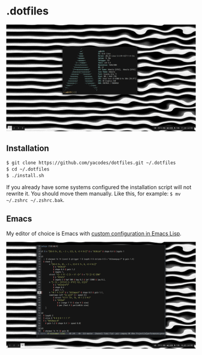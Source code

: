 # .dotfiles

![Desktop Image](./.media/system.png)

## Installation
```sh
$ git clone https://github.com/yacodes/dotfiles.git ~/.dotfiles
$ cd ~/.dotfiles
$ ./install.sh
```

If you already have some systems configured the installation script will not rewrite it. You should move them manually. Like this, for example: `$ mv ~/.zshrc ~/.zshrc.bak`.

## Emacs

My editor of choice is Emacs with [custom configuration in Emacs Lisp](./init.el).

![Emacs Editor](./.media/emacs.png)